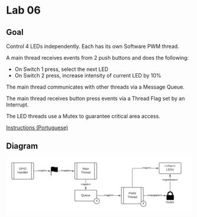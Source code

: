 # Lab 06

## Goal

Control 4 LEDs independently. Each has its own Software PWM thread.

A main thread receives events from 2 push buttons and does the following:

- On Switch 1 press, select the next LED
- On Switch 2 press, increase intensity of current LED by 10%

The main thread communicates with other threads via a Message Queue.

The main thread receives button press events via a Thread Flag set by an Interrupt.

The LED threads use a Mutex to guarantee critical area access.

[Instructions (Portuguese)](./lab6.pdf)

## Diagram

![](./diagramas/lab06_static_diagram.png)
